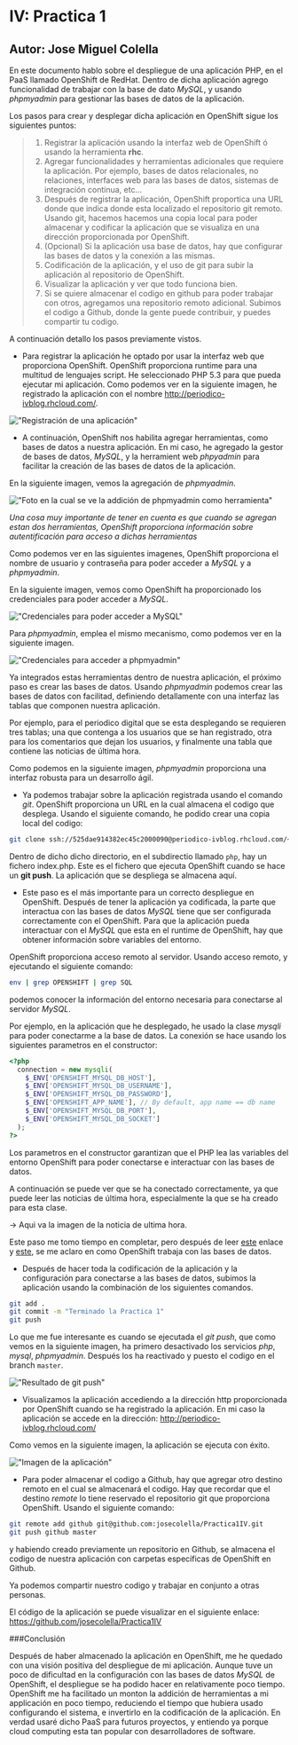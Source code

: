IV: Practica 1
==============

Autor: Jose Miguel Colella
-------------------


En este documento hablo sobre el despliegue de una aplicación PHP,
en el PaaS llamado OpenShift de RedHat. Dentro de dicha aplicación
agrego funcionalidad de trabajar con la base de dato *MySQL*, y usando
*phpmyadmin* para gestionar las bases de datos de la aplicación.

Los pasos para crear y desplegar dicha aplicación en OpenShift sigue los
siguientes puntos:

> 1. Registrar la aplicación usando la interfaz web de OpenShift ó usando
> la herramienta **rhc**.
> 2. Agregar funcionalidades y herramientas adicionales que requiere la aplicación.
> Por ejemplo, bases de datos relacionales, no relaciones, interfaces web para las
> bases de datos, sistemas de integración continua, etc...
> 3. Después de registrar la aplicación, OpenShift proportica una URL donde
> que indica donde esta localizado el repositorio git remoto. Usando git, hacemos
> hacemos una copia local para poder almacenar y codificar la aplicación que se
> visualiza en una dirección proporcionada por OpenShift.
> 4. (Opcional) Si la aplicación usa base de datos, hay que configurar las bases de
datos y la conexión a las mismas.
> 5. Codificación de la aplicación, y el uso de git para subir la aplicación al
> repositorio de OpenShift.
> 6. Visualizar la aplicación y ver que todo funciona bien.
> 7. Si se quiere almacenar el codigo en github para poder trabajar
> con otros, agregamos una repositorio remoto adicional.
> Subimos el codigo a Github, donde la gente puede contribuir, y puedes
> compartir tu codigo.

A continuación detallo los pasos previamente vistos.

* Para registrar la aplicación he optado por usar la interfaz web que proporciona
OpenShift. OpenShift proporciona runtime para una multitud de lenguajes script.
He seleccionado PHP 5.3 para que pueda ejecutar mi aplicación.
Como podemos ver en la siguiente imagen, he registrado la aplicación con
el nombre http://periodico-ivblog.rhcloud.com/.

!["Registración de una aplicación"](https://raw.github.com/josecolella/GII-2013/master/Screenshots/Practica1Photos/Screen%20Shot%202013-10-16%20at%2012.49.18.png)


* A continuación, OpenShift nos habilita agregar herramientas, como bases de datos
a nuestra aplicación. En mi caso, he agregado la gestor de bases de datos, *MySQL*,
y la herramient web *phpyadmin* para facilitar la creación de las bases de datos de la aplicación.

En la siguiente imagen, vemos la agregación de *phpmyadmin*.

!["Foto en la cual se ve la addición de phpmyadmin como herramienta"](https://raw.github.com/josecolella/GII-2013/master/Screenshots/Practica1Photos/Screen%20Shot%202013-10-15%20at%2023.14.32.png)

*Una cosa muy importante de tener en cuenta es que cuando se agregan estan dos herramientas,*
*OpenShift proporciona información sobre autentificación para acceso a dichas herramientas*

Como podemos ver en las siguientes imagenes, OpenShift proporciona el nombre de usuario y contraseña
para poder acceder a *MySQL* y a *phpmyadmin*.

En la siguiente imagen, vemos como OpenShift ha proporcionado los credenciales para poder acceder a *MySQL*.

!["Credenciales para poder acceder a MySQL"](https://raw.github.com/josecolella/GII-2013/master/Screenshots/Practica1Photos/Screen%20Shot%202013-10-15%20at%2023.13.32.jpg)

Para *phpmyadmin*, emplea el mismo mecanismo, como podemos ver en la siguiente imagen.

!["Credenciales para acceder a phpmyadmin"](https://raw.github.com/josecolella/GII-2013/master/Screenshots/Practica1Photos/Screen%20Shot%202013-10-15%20at%2023.14.48.jpg)

Ya integrados estas herramientas dentro de nuestra aplicación, el próximo
paso es crear las bases de datos. Usando *phpmyadmin* podemos crear las bases
de datos con facilitad, definiendo detallamente con una interfaz las tablas que
componen nuestra aplicación.

Por ejemplo, para el periodico digital que se esta desplegando se requieren
tres tablas; una que contenga a los usuarios que se han registrado, otra para
los comentarios que dejan los usuarios, y finalmente una tabla que contiene
las noticias de última hora.

Como podemos en la siguiente imagen, *phpmyadmin* proporciona una interfaz
robusta para un desarrollo ágil.


* Ya podemos trabajar sobre la aplicación registrada usando el comando *git*.
OpenShift proporciona un URL en la cual almacena el codigo que desplega.
Usando el siguiente comando, he podido crear una copia local del codigo:

```sh
git clone ssh://525dae914382ec45c2000090@periodico-ivblog.rhcloud.com/~/git/periodico.git/
```

Dentro de dicho dicho directorio, en el subdirectio llamado `php`, hay un fichero index.php.
Este es el fichero que ejecuta OpenShift cuando se hace un **git push**.
La aplicación que se despliega se almacena aquí.

* Este paso es el más importante para un correcto despliegue en OpenShift.
Después de tener la aplicación ya codificada, la parte que interactua con las
bases de datos *MySQL* tiene que ser configurada correctamente con el OpenShift.
Para que la aplicación pueda interactuar con el *MySQL* que esta en el runtime de
OpenShift, hay que obtener información sobre variables del entorno.

OpenShift proporciona acceso remoto al servidor. Usando acceso remoto, y
ejecutando el siguiente comando:

```sh
env | grep OPENSHIFT | grep SQL
```

podemos conocer la información del entorno necesaria para conectarse al servidor *MySQL*.

Por ejemplo, en la aplicación que he desplegado, he usado la clase *mysqli* para
poder conectarme a la base de datos. La conexión se hace usando los siguientes
parametros en el constructor:

```php
<?php
  connection = new mysqli(
    $_ENV['OPENSHIFT_MYSQL_DB_HOST'],
    $_ENV['OPENSHIFT_MYSQL_DB_USERNAME'],
    $_ENV['OPENSHIFT_MYSQL_DB_PASSWORD'],
    $_ENV['OPENSHIFT_APP_NAME'], // By default, app name == db name
    $_ENV['OPENSHIFT_MYSQL_DB_PORT'],
    $_ENV['OPENSHIFT_MYSQL_DB_SOCKET']
  );
?>
```

Los parametros en el constructor garantizan que el PHP lea las
variables del entorno OpenShift para poder conectarse e interactuar con
las bases de datos.

A continuación se puede ver que se ha conectado correctamente, ya que puede
leer las noticias de última hora, especialmente la que se ha creado para esta
clase.

-> Aqui va la imagen de la noticia de ultima hora.

Este paso me tomo tiempo en completar, pero después de leer [este][ref1] enlace y [este][ref2],
se me aclaro en como OpenShift trabaja con las bases de datos.


* Después de hacer toda la codificación de la aplicación y la configuración
para conectarse a las bases de datos, subimos la aplicación usando la combinación
de los siguientes comandos.

```sh
git add .
git commit -m "Terminado la Practica 1"
git push
```

Lo que me fue interesante es cuando se ejecutada el *git push*,
que como vemos en la siguiente imagen, ha primero desactivado
los servicios *php*, *mysql*, *phpmyadmin*. Después los ha reactivado y puesto
el codigo en el branch `master`.

!["Resultado de git push"](https://raw.github.com/josecolella/GII-2013/master/Screenshots/Practica1Photos/Screen%20Shot%202013-10-16%20at%2009.07.31.png)


* Visualizamos la aplicación accediendo a la dirección http proporcionada por
OpenShift cuando se ha registrado la aplicación.
En mi caso la aplicación se accede en la dirección:
http://periodico-ivblog.rhcloud.com/

Como vemos en la siguiente imagen, la aplicación se ejecuta con éxito.

!["Imagen de la aplicación"](https://raw.github.com/josecolella/GII-2013/master/Screenshots/Practica1Photos/Screen%20Shot%202013-10-16%20at%2011.47.46.png)

* Para poder almacenar el codigo a Github, hay que agregar otro destino remoto
en el cual se almacenará el codigo. Hay que recordar que el destino *remote*
lo tiene reservado el repositorio git que proporciona OpenShift.
Usando el siguiente comando:

```sh
git remote add github git@github.com:josecolella/Practica1IV.git
git push github master
```
y habiendo creado previamente un repositorio en Github, se almacena el
codigo de nuestra aplicación con carpetas específicas de OpenShift en Github.

Ya podemos compartir nuestro codigo y trabajar en conjunto a otras personas.

El código de la aplicación se puede visualizar en el siguiente enlace:
https://github.com/josecolella/Practica1IV




###Conclusión

Después de haber almacenado la aplicación en OpenShift, me he quedado con una
visión positiva del despliegue de mi aplicación. Aunque tuve un poco de dificultad
en la configuración con las bases de datos *MySQL* de OpenShift, el despliegue
se ha podido hacer en relativamente poco tiempo. OpenShift me ha facilitado un
monton la addición de herramientas a mi applicación en poco tiempo, reduciendo
el tiempo que hubiera usado configurando el sistema, e invertirlo en
la codificación de la aplicación. En verdad usaré dicho PaaS para futuros proyectos,
y entiendo ya porque cloud computing esta tan popular con desarrolladores de software.








[ref1]: https://www.openshift.com/blogs/manipulate-your-paas-database
[ref2]: http://wogan.wordpress.com/2013/08/13/zero-to-php-mysql-on-redhat-openshift/






